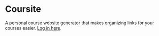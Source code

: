 # Coursite

A personal course website generator that makes organizing links for your courses easier. [Log in here](https://angelicali.github.io/coursite/).
